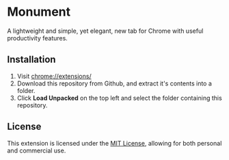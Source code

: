 # Monument

A lightweight and simple, yet elegant, new tab for Chrome with useful productivity features.

## Installation

1. Visit [chrome://extensions/](chrome://extensions/)
2. Download this repository from Github, and extract it's contents into a folder.
3. Click **Load Unpacked** on the top left and select the folder containing this repository.

## License

This extension is licensed under the [MIT License](LICENSE), allowing for both personal and commercial use.
